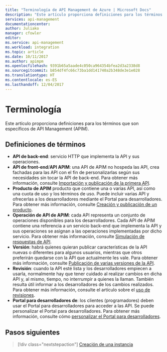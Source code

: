 ```yaml
---
title: "Terminología de API Management de Azure | Microsoft Docs"
description: "Este artículo proporciona definiciones para los términos que son específicos de API Management."
services: api-management
documentationcenter: 
author: Juliako
manager: cfowler
editor: 
ms.service: api-management
ms.workload: integration
ms.topic: article
ms.date: 10/11/2017
ms.author: apimpm
ms.openlocfilehash: 9391b65a5aade4c050ca964354bfea2d3a2338d8
ms.sourcegitcommit: b854df4fc66c73ba1dd141740a2b348de3e1e028
ms.translationtype: HT
ms.contentlocale: es-ES
ms.lasthandoff: 12/04/2017
---
```

# <a name="terminology"></a>Terminología

Este artículo proporciona definiciones para los términos que son específicos de API Management (APIM).

## <a name="term-definitions"></a>Definiciones de términos

* **API de back-end**: servicio HTTP que implementa la API y sus operaciones. 
* **API de front-end**/**API APIM**: una API de APIM no hospeda las API, crea fachadas para las API con el fin de personalizarlas según sus necesidades sin tocar la API de back-end. Para obtener más información, consulte [Importación y publicación de la primera API](import-and-publish.md).
* **Producto de APIM** producto que contiene una o varias API, así como una cuota de uso y los términos de uso. Puede incluir varias API y ofrecerlas a los desarrolladores mediante el Portal para desarrolladores. Para obtener más información, consulte [Creación y publicación de un producto](api-management-howto-add-products.md).
* **Operación de API de APIM**: cada API representa un conjunto de operaciones disponibles para los desarrolladores. Cada API de APIM contiene una referencia a un servicio back-end que implementa la API y sus operaciones se asignan a las operaciones implementadas por dicho servicio. Para obtener más información, consulte [Simulación de respuestas de API](mock-api-responses.md).
* **Versión**: habrá quienes quieran publicar características de la API nuevas o diferentes para algunos usuarios, mientras que otros preferirán quedarse con la API que actualmente les vale. Para obtener más información, consulte [Publicación de varias versiones de la API](api-management-get-started-publish-versions.md).
* **Revisión**: cuando la API esté lista y los desarrolladores empiecen a usarla, normalmente hay que tener cuidado al realizar cambios en dicha API y, al mismo, tiempo, no interrumpir a quienes la llaman. También resulta útil informar a los desarrolladores de los cambios realizados. Para obtener más información, consulte el artículo sobre el [uso de revisiones](api-management-get-started-revise-api.md).
* **Portal para desarrolladores de**: los clientes (programadores) deben usar el Portal para desarrolladores para acceder a las API. Se puede personalizar el Portal para desarrolladores. Para obtener más información, consulte cómo [personalizar el Portal para desarrolladores](api-management-customize-styles.md).

## <a name="next-steps"></a>Pasos siguientes

> [!div class="nextstepaction"]
> [Creación de una instancia](get-started-create-service-instance.md)


